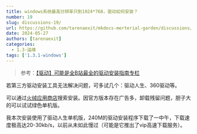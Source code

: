 ```yaml
---
title: windows系统最高分辨率只到1024*768，驱动如何安装？
number: 19
slug: discussions-19/
url: https://github.com/tarenaexit/mkdocs-merterial-garden/discussions/19
date: 2024-05-27
authors: [tarenaexit]
categories: 
  - 1.3-运维
tags: ['1.3.1-windows']
---
```


> 参考：[【驱动】可能是全B站最全的驱动安装指南专栏](https://www.bilibili.com/read/cv14946577/)

若第三方驱动安装工具无法解决问题，可多试几个：驱动人生、360驱动等。

可以通过[火绒应用商店](https://www.huorong.cn/app_store.html)搜索安装。因官方版本存在广告多，卸载残留问题，胆子大的可以试试绿色单机版。

我本次安装使用了驱动人生单机版，240M的驱动安装程序下载了一中午，下载速度极高达20-30kb/s，以前从未如此慢过（可能是它推出了vip高速下载服务）。

<script src="https://giscus.app/client.js"
	data-repo="tarenaexit/mkdocs-merterial-garden"
	data-repo-id="RR_kgDOL4wNPw"
	data-mapping="number"
	data-term="19"
	data-reactions-enabled="1"
	data-emit-metadata="0"
	data-input-position="bottom"
	data-theme="light"
	data-lang="zh-CN"
	crossorigin="anonymous"
	async>
</script>
